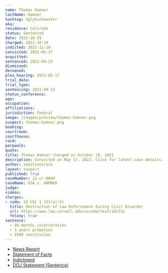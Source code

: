 ```yaml
---
name: Thomas Hamner
lastName: Hamner
hashtag: UglyGunSweater
aka:
residence: Colorado
status: Sentenced
date: 2021-10-29
charged: 2021-10-29
indicted: 2021-11-19
convicted: 2022-05-17
acquitted:
sentenced: 2022-09-23
dismissed:
deceased:
plea_hearing: 2022-05-17
trial_date:
trial_type:
sentencing: 2022-09-23
status_conference:
age:
occupation:
affiliations:
jurisdiction: Federal
image: /images/preview/thomas-hamner.png
suspect: thomas-hamner.png
booking:
courtroom:
courthouse:
raid:
perpwalk:
quote:
title: Thomas Hamner charged on October 29, 2021
description: Convicted on May 17, 2022. Click for latest case details.
author: seditiontrack
layout: suspect
published: true
caseNumber: 21-cr-0689
caseName: USA v. HAMNER
judge:
videos:
charges:
- code: 18 USC § 231(a)(3)
  title: Obstruction of Law Enforcement During Civil Disorder
  url: https://www.law.cornell.edu/uscode/text/18/231
  felony: true
sentence:
  - 40 months incarceration
  - 3 years probation
  - $500 restitution
---
```

- [News Report](https://www.thedenverchannel.com/news/local-news/colorado-man-charged-accused-of-fighting-with-police-at-jan-6-riot)
- [Statement of Facts](https://www.justice.gov/usao-dc/case-multi-defendant/file/1448036/download)
- [Indictment](https://www.justice.gov/usao-dc/case-multi-defendant/file/1506936/download)
- [DOJ Statement (Sentence)](https://www.justice.gov/usao-dc/pr/colorado-man-sentenced-30-months-prison-actions-during-jan-6-capitol-breach)
